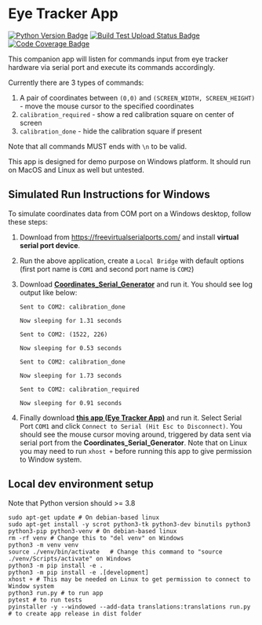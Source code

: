 # Eye Tracker App

[![Python Version Badge](https://img.shields.io/python/required-version-toml?style=for-the-badge&tomlFilePath=https%3A%2F%2Fraw.githubusercontent.com%2Frichardzone%2Feye-tracker-app%2Fmaster%2Fpyproject.toml)](https://github.com/richardzone/eye-tracker-app/blob/master/pyproject.toml)
[![Build Test Upload Status Badge](https://img.shields.io/github/actions/workflow/status/richardzone/eye-tracker-app/python-app-windows-linux.yml?style=for-the-badge&label=Build%20Test%20Upload)](https://github.com/richardzone/eye-tracker-app/actions)
[![Code Coverage Badge](https://img.shields.io/codecov/c/github/richardzone/eye-tracker-app?style=for-the-badge&label=Code%20Coverage)](https://app.codecov.io/gh/richardzone/eye-tracker-app)

This companion app will listen for commands input from eye tracker hardware via serial port and execute its commands
accordingly.

Currently there are 3 types of commands:

1. A pair of coordinates between `(0,0)` and `(SCREEN_WIDTH, SCREEN_HEIGHT)` - move the mouse cursor to the specified
   coordinates
2. `calibration_required` - show a red calibration square on center of screen
3. `calibration_done` - hide the calibration square if present

Note that all commands MUST ends with `\n` to be valid.

This app is designed for demo purpose on Windows platform. It should run on MacOS and Linux as well but untested.

## Simulated Run Instructions for Windows

To simulate coordinates data from COM port on a Windows desktop, follow these steps:

1. Download from https://freevirtualserialports.com/ and install **virtual serial port device**.
2. Run the above application, create a `Local Bridge` with default options (first port name is `COM1` and second port
   name is `COM2`)
3. Download **[Coordinates_Serial_Generator](https://github.com/richardzone/coordinates_serial_generator/releases/)**
   and run it. You should see log output like below:
    ```log
    Sent to COM2: calibration_done

    Now sleeping for 1.31 seconds

    Sent to COM2: (1522, 226)

    Now sleeping for 0.53 seconds

    Sent to COM2: calibration_done

    Now sleeping for 1.73 seconds

    Sent to COM2: calibration_required

    Now sleeping for 0.91 seconds
    ```

4. Finally download **[this app (Eye Tracker App)](https://github.com/richardzone/eye-tracker-app/releases/)** and run
   it. Select Serial Port `COM1` and click `Connect to Serial (Hit Esc to Disconnect)`. You should see the mouse cursor
   moving around, triggered by data sent via serial port from the **Coordinates_Serial_Generator**. Note that on Linux
   you may need to run `xhost +` before running this app to give permission to Window system.

## Local dev environment setup

Note that Python version should >= 3.8

```shell
sudo apt-get update # On debian-based linux
sudo apt-get install -y scrot python3-tk python3-dev binutils python3 python3-pip python3-venv # On debian-based linux
rm -rf venv # Change this to "del venv" on Windows
python3 -m venv venv
source ./venv/bin/activate   # Change this command to "source ./venv/Scripts/activate" on Windows
python3 -m pip install -e .
python3 -m pip install -e .[development]
xhost + # This may be needed on Linux to get permission to connect to Window system
python3 run.py # to run app
pytest # to run tests
pyinstaller -y --windowed --add-data translations:translations run.py # to create app release in dist folder
```
